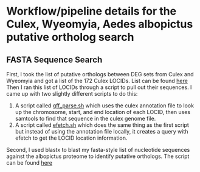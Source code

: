 # Workflow/pipeline details for the Culex, Wyeomyia, Aedes albopictus putative ortholog search

## FASTA Sequence Search
First, I took the list of putative orthologs between DEG sets from Culex and Wyeomyia and got a list of the 172 Culex LOCIDs. List can be found [here](https://github.com/samstur/Culex_Wy_Ortholog_Search/blob/main/Combined_Wyeomyia_Culex_DEGs.csv)
Then I ran this list of LOCIDs through a script to pull out their sequences. I came up with two slightly different scripts to do this:
1) A script called [gff_parse.sh](https://github.com/samstur/Culex_Wy_Ortholog_Search/blob/main/gff_parse.sh) which uses the culex annotation file to look up the chromosome, start, and end location of each LOCID, then uses samtools to find that sequence in the culex genome file.
2) A script called [efetch.sh](https://github.com/samstur/Culex_Wy_Ortholog_Search/blob/main/efetch.sh) which does the same thing as the first script but instead of using the annotation file locally, it creates a query with efetch to get the LOCID location information.

Second, I used blastx to blast my fasta-style list of nucleotide sequences against the albopictus proteome to identify putative orthologs. The script can be found [here](https://github.com/samstur/Culex_Wy_Ortholog_Search/blob/main/blastx_search.sh)
